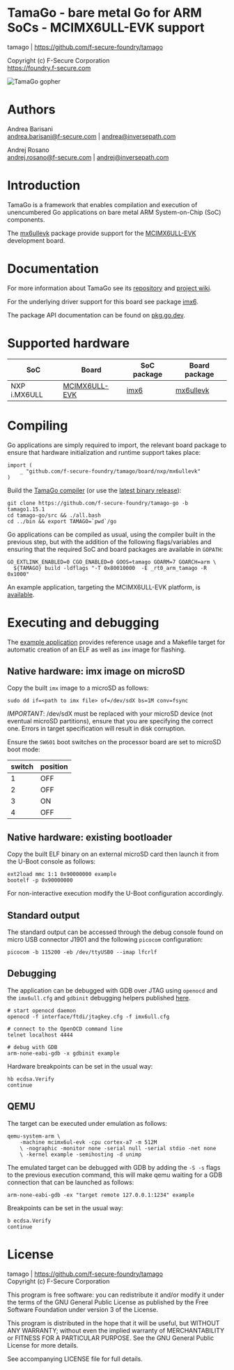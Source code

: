 TamaGo - bare metal Go for ARM SoCs - MCIMX6ULL-EVK support
===========================================================

tamago | https://github.com/f-secure-foundry/tamago  

Copyright (c) F-Secure Corporation  
https://foundry.f-secure.com

![TamaGo gopher](https://github.com/f-secure-foundry/tamago/wiki/images/tamago.svg?sanitize=true)

Authors
=======

Andrea Barisani  
andrea.barisani@f-secure.com | andrea@inversepath.com  

Andrej Rosano  
andrej.rosano@f-secure.com   | andrej@inversepath.com  

Introduction
============

TamaGo is a framework that enables compilation and execution of unencumbered Go
applications on bare metal ARM System-on-Chip (SoC) components.

The [mx6ullevk](https://github.com/f-secure-foundry/tamago/tree/master/board/nxp/mx6ullevk)
package provide support for the [MCIMX6ULL-EVK](https://www.nxp.com/design/development-boards/i-mx-evaluation-and-development-boards/evaluation-kit-for-the-i-mx-6ull-and-6ulz-applications-processor:MCIMX6ULL-EVK) development board.

Documentation
=============

For more information about TamaGo see its
[repository](https://github.com/f-secure-foundry/tamago) and
[project wiki](https://github.com/f-secure-foundry/tamago/wiki).

For the underlying driver support for this board see package
[imx6](https://github.com/f-secure-foundry/tamago/tree/master/soc/imx6).

The package API documentation can be found on
[pkg.go.dev](https://pkg.go.dev/github.com/f-secure-foundry/tamago).

Supported hardware
==================

| SoC           | Board                                                                  | SoC package                                                         | Board package                                                                                   |
|---------------|------------------------------------------------------------------------|---------------------------------------------------------------------|-------------------------------------------------------------------------------------------------|
| NXP i.MX6ULL  | [MCIMX6ULL-EVK](https://www.nxp.com/design/development-boards/i-mx-evaluation-and-development-boards/evaluation-kit-for-the-i-mx-6ull-and-6ulz-applications-processor:MCIMX6ULL-EVK) | [imx6](https://github.com/f-secure-foundry/tamago/tree/master/soc/imx6) | [mx6ullevk](https://github.com/f-secure-foundry/tamago/tree/master/board/nxp/mx6ullevk) |

Compiling
=========

Go applications are simply required to import, the relevant board package to
ensure that hardware initialization and runtime support takes place:

```golang
import (
	_ "github.com/f-secure-foundry/tamago/board/nxp/mx6ullevk"
)
```

Build the [TamaGo compiler](https://github.com/f-secure-foundry/tamago-go)
(or use the [latest binary release](https://github.com/f-secure-foundry/tamago-go/releases/latest)):

```
git clone https://github.com/f-secure-foundry/tamago-go -b tamago1.15.1
cd tamago-go/src && ./all.bash
cd ../bin && export TAMAGO=`pwd`/go
```

Go applications can be compiled as usual, using the compiler built in the
previous step, but with the addition of the following flags/variables and
ensuring that the required SoC and board packages are available in `GOPATH`:

```
GO_EXTLINK_ENABLED=0 CGO_ENABLED=0 GOOS=tamago GOARM=7 GOARCH=arm \
  ${TAMAGO} build -ldflags "-T 0x80010000  -E _rt0_arm_tamago -R 0x1000"
```

An example application, targeting the MCIMX6ULL-EVK platform,
is [available](https://github.com/f-secure-foundry/tamago-example).

Executing and debugging
=======================

The [example application](https://github.com/f-secure-foundry/tamago-example)
provides reference usage and a Makefile target for automatic creation of an ELF
as well as `imx` image for flashing.

Native hardware: imx image on microSD
-------------------------------------

Copy the built `imx` image to a microSD as follows:

```
sudo dd if=<path to imx file> of=/dev/sdX bs=1M conv=fsync
```
*IMPORTANT*: /dev/sdX must be replaced with your microSD device (not eventual
microSD partitions), ensure that you are specifying the correct one. Errors in
target specification will result in disk corruption.

Ensure the `SW601` boot switches on the processor board are set to microSD boot
mode:

| switch | position |
|--------|----------|
| 1      | OFF      |
| 2      | OFF      |
| 3      | ON       |
| 4      | OFF      |


Native hardware: existing bootloader
------------------------------------

Copy the built ELF binary on an external microSD card then launch it from the
U-Boot console as follows:

```
ext2load mmc 1:1 0x90000000 example
bootelf -p 0x90000000
```

For non-interactive execution modify the U-Boot configuration accordingly.

Standard output
---------------

The standard output can be accessed through the debug console found
on micro USB connector J1901 and the following `picocom` configuration:

```
picocom -b 115200 -eb /dev/ttyUSB0 --imap lfcrlf
```

Debugging
---------

The application can be debugged with GDB over JTAG using `openocd` and the
`imx6ull.cfg` and `gdbinit` debugging helpers published
[here](https://github.com/f-secure-foundry/tamago/tree/master/_dev).

```
# start openocd daemon
openocd -f interface/ftdi/jtagkey.cfg -f imx6ull.cfg

# connect to the OpenOCD command line
telnet localhost 4444

# debug with GDB
arm-none-eabi-gdb -x gdbinit example
```

Hardware breakpoints can be set in the usual way:

```
hb ecdsa.Verify
continue
```

QEMU
----

The target can be executed under emulation as follows:

```
qemu-system-arm \
	-machine mcimx6ul-evk -cpu cortex-a7 -m 512M
	\ -nographic -monitor none -serial null -serial stdio -net none
	\ -kernel example -semihosting -d unimp
```

The emulated target can be debugged with GDB by adding the `-S -s` flags to the
previous execution command, this will make qemu waiting for a GDB connection
that can be launched as follows:

```
arm-none-eabi-gdb -ex "target remote 127.0.0.1:1234" example
```

Breakpoints can be set in the usual way:

```
b ecdsa.Verify
continue
```

License
=======

tamago | https://github.com/f-secure-foundry/tamago  
Copyright (c) F-Secure Corporation

This program is free software: you can redistribute it and/or modify it under
the terms of the GNU General Public License as published by the Free Software
Foundation under version 3 of the License.

This program is distributed in the hope that it will be useful, but WITHOUT ANY
WARRANTY; without even the implied warranty of MERCHANTABILITY or FITNESS FOR A
PARTICULAR PURPOSE. See the GNU General Public License for more details.

See accompanying LICENSE file for full details.
